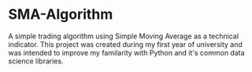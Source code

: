 # SMA-Algorithm
A simple trading algorithm using Simple Moving Average as a technical indicator.
This project was created during my first year of university and was intended to improve my familarity with Python and it's common data science libraries.
